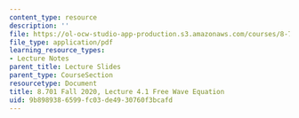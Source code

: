 ```yaml
---
content_type: resource
description: ''
file: https://ol-ocw-studio-app-production.s3.amazonaws.com/courses/8-701-introduction-to-nuclear-and-particle-physics-fall-2020/9b8989386599fc03de4930760f3bcafd_MIT8_701f20_lec4.1.pdf
file_type: application/pdf
learning_resource_types:
- Lecture Notes
parent_title: Lecture Slides
parent_type: CourseSection
resourcetype: Document
title: 8.701 Fall 2020, Lecture 4.1 Free Wave Equation
uid: 9b898938-6599-fc03-de49-30760f3bcafd
---
```

